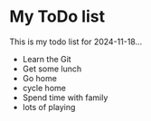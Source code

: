 # My ToDo list

This is my todo list for 2024-11-18...
- Learn the Git
- Get some lunch
- Go home
 - cycle home
- Spend time with family
 - lots of playing

